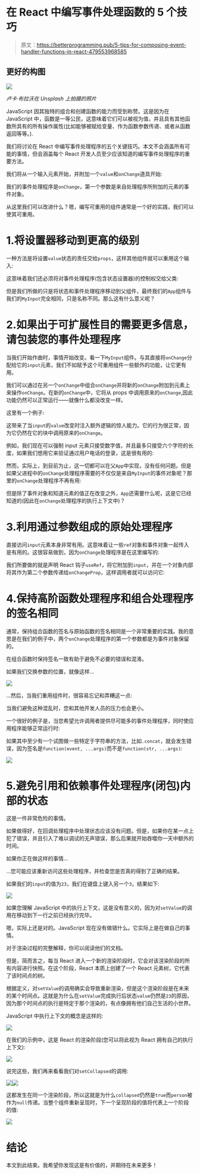 # 在 React 中编写事件处理函数的 5 个技巧

> 原文：<https://betterprogramming.pub/5-tips-for-composing-event-handler-functions-in-react-479553968585>

## 更好的构图

![](img/733202c4b926115014150c98fffda51d.png)

*卢卡·布拉沃在 Unsplash 上拍摄的照片*

JavaScript 因其独特的组合和创建函数的能力而受到称赞。这是因为在 JavaScript 中，函数是一等公民，这意味着它们可以被视为值，并且具有其他函数所具有的所有操作属性(比如能够被赋给变量、作为函数参数传递、或者从函数返回等等。).

我们将讨论在 React 中编写事件处理程序的五个关键技巧。本文不会涵盖所有可能的事情，但会涵盖每个 React 开发人员至少应该知道的编写事件处理程序的重要方法。

我们将从一个输入元素开始，并附加一个`value`和`onChange`道具开始:

我们的事件处理程序是`onChange`，第一个参数是来自处理程序所附加的元素的事件对象。

从这里我们可以改进什么？嗯，编写可重用的组件通常是一个好的实践，我们可以使其可重用。

# 1.将设置器移动到更高的级别

一种方法是将设置`value`状态的责任交给`props`，这样其他组件就可以重用这个输入:

这意味着我们还必须将对事件处理程序(包含状态设置器)的控制权交给父类:

但是我们所做的只是将状态和事件处理程序移动到父组件，最终我们的`App`组件与我们的`MyInput`完全相同，只是名称不同。那么这有什么意义呢？

# 2.如果出于可扩展性目的需要更多信息，请包装您的事件处理程序

当我们开始作曲时，事情开始改变。看一下`MyInput`组件。与其直接将`onChange`分配给它的`input`元素，我们不如赋予这个可重用组件一些额外的功能，让它更有用。

我们可以通过在另一个`onChange`中组合`onChange`并将新的`onChange`附加到元素上来操作`onChange`。在新的`onChange`中，它将从 props 中调用原来的`onChange`,因此功能仍然可以正常运行——就像什么都没改变一样。

这里有一个例子:

这带来了当`input`的`value`改变时注入额外逻辑的惊人能力。它的行为很正常，因为它仍然在它的块中调用原来的`onChange`。

例如，我们现在可以强制 input 元素只接受数字值，并且最多只接受六个字符的长度，如果我们想用它来验证通过用户电话的登录，这是很有用的:

然而，实际上，到目前为止，这一切都可以在父`App`中实现，没有任何问题。但是如果父进程中的`onChange`处理程序需要的不仅仅是来自`MyInput`的事件对象呢？那里的`onChange`处理程序不再有用:

但是除了事件对象和知道元素的值正在改变之外，`App`还需要什么呢，这是它已经知道的(因此在`onChange`处理程序的执行上下文中)？

# 3.利用通过参数组成的原始处理程序

直接访问`input`元素本身非常有用。这意味着让一些`ref`对象和事件对象一起传入是有用的。这很容易做到，因为`onChange`处理程序是在这里编写的:

我们所要做的就是声明 React 钩子`useRef`，将它附加到`input`，并在一个对象内部将其作为第二个参数传递给`onChangeProp`，这样调用者就可以访问它:

# 4.保持高阶函数处理程序和组合处理程序的签名相同

通常，保持组合函数的签名与原始函数的签名相同是一个非常重要的实践。我的意思是在我们的例子中，两个`onChange`处理程序的第一个参数都是为事件对象保留的。

在组合函数时保持签名一致有助于避免不必要的错误和混淆。

如果我们交换参数的位置，就像这样…

![](img/a09646195d17f3527aabf3c2dd5f023f.png)

…然后，当我们重用组件时，很容易忘记和弄糟这一点:

当我们避免这种混乱时，您和其他开发人员的压力也会更小。

一个很好的例子是，当您希望允许调用者提供尽可能多的事件处理程序，同时使应用程序能够正常运行时:

如果其中至少有一个试图做一些特定于字符串的方法，比如`.concat`，就会发生错误，因为签名是`function(event, ...args)`而不是`function(str, ...args)`:

![](img/a26b2effbc9b6764cd098beadf9562c2.png)

# 5.避免引用和依赖事件处理程序(闭包)内部的状态

这是一件非常危险的事情。

如果做得好，在回调处理程序中处理状态应该没有问题。但是，如果你在某一点上犯了错误，并且引入了难以调试的无声错误，那么后果就开始吞噬你一天中额外的时间。

如果你正在做这样的事情…

…您可能应该重新访问这些处理程序，并检查您是否真的得到了正确的结果。

如果我们的`input`的值为`23`，我们在键盘上键入另一个`3`，结果如下:

![](img/c5ea9535c8025bf15a789a6dff157dab.png)

如果您理解 JavaScript 中的执行上下文，这是没有意义的，因为对`setValue`的调用在移动到下一行之前已经执行完毕。

嗯，实际上还是对的。JavaScript 现在没有做错什么。它实际上是在做自己的事情。

对于渲染过程的完整解释，你可以阅读他们的文档。

但是，简而言之，每当 React 进入一个新的渲染阶段时，它会对该渲染阶段的所有内容进行快照。在这个阶段，React 本质上创建了一个 React 元素树，它代表了该时间点的树。

根据定义，对`setValue`的调用确实会导致重新渲染，但是这个渲染阶段是在未来的某个时间点。这就是为什么在`setValue`完成执行后状态`value`仍然是`23`的原因，因为那个时间点的执行是特定于那个渲染的，有点像拥有他们自己生活的小世界。

JavaScript 中执行上下文的概念是这样的:

![](img/701130eecb2cddc5190bb37b224431a1.png)

在我们的示例中，这是 React 的渲染阶段(您可以将此视为 React 拥有自己的执行上下文):

![](img/f92aedfc1f9365dfe02edee09759ed9b.png)

说完这些，我们再来看看我们对`setCollapsed`的调用:

![](img/cbd76e0559b03c4de0cfbef34512a44f.png)![](img/25667f1d2fe8c059a9ce522ef9ad7540.png)

这都发生在同一个渲染阶段，所以这就是为什么`collapsed`仍然是`true`而`person`被作为`null`传递。当整个组件重新呈现时，下一个呈现阶段的值将代表上一个阶段的值:

![](img/27bb9d3dd0cefd660440adbf00d0237b.png)

# 结论

本文到此结束。我希望你发现这是有价值的，并期待在未来更多！